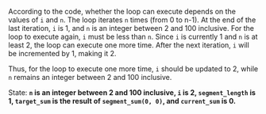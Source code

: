 According to the code, whether the loop can execute depends on the values of `i` and `n`. The loop iterates `n` times (from 0 to n-1). At the end of the last iteration, `i` is 1, and `n` is an integer between 2 and 100 inclusive. For the loop to execute again, `i` must be less than `n`. Since `i` is currently 1 and `n` is at least 2, the loop can execute one more time. After the next iteration, `i` will be incremented by 1, making it 2.

Thus, for the loop to execute one more time, `i` should be updated to 2, while `n` remains an integer between 2 and 100 inclusive.

State: **`n` is an integer between 2 and 100 inclusive, `i` is 2, `segment_length` is 1, `target_sum` is the result of `segment_sum(0, 0)`, and `current_sum` is 0.**